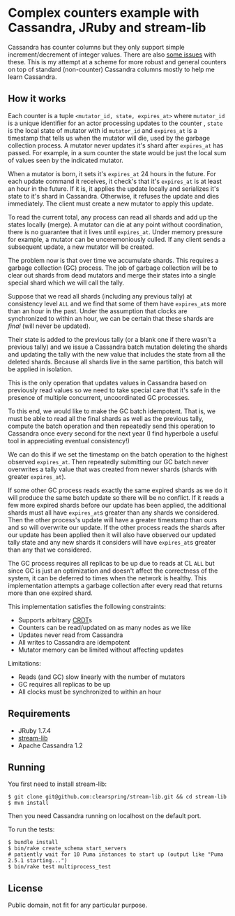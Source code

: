 Complex counters example with Cassandra, JRuby and stream-lib
=============================================================

Cassandra has counter columns but they only support simple increment/decrement of integer values. There are also
[some issues](http://wiki.apache.org/cassandra/Counters#Technical_limitations) with these. This is my attempt at a scheme
for more robust and general counters on top of standard (non-counter) Cassandra columns mostly to help me
learn Cassandra.

How it works
------------

Each counter is a tuple `<mutator_id, state, expires_at>` where `mutator_id` is a unique identifier for an actor
processing updates to the counter , `state` is the local state of mutator with id `mutator_id` and `expires_at` is a
timestamp that tells us when the mutator will die, used by the garbage collection process. A mutator never updates
it's shard after `expires_at` has passed. For example, in a sum counter the state would be just the local sum of
values seen by the indicated mutator.

When a mutator is born, it sets it's `expires_at` 24 hours in the future. For each update command it receives,
it check's that it's `expires_at` is at least an hour in the future. If it is, it applies the update locally and
serializes it's state to it's shard in Cassandra. Otherwise, it refuses the update and dies immediately. The client must
create a new mutator to apply this update.

To read the current total, any process can read all shards and add up the states locally (merge). A mutator can die
at any point without coordination, there is no guarantee that it lives until `expires_at`. Under memory pressure for
example, a mutator can be unceremoniously culled. If any client sends a subsequent update,
a new mutator will be created.

The problem now is that over time we accumulate shards. This requires a garbage collection (GC) process. The job of
garbage collection will be to clear out shards from dead mutators and merge their states into a single special shard
which we will call the tally.

Suppose that we read all shards (including any previous tally) at consistency level `ALL` and we
find that some of them have `expires_at`s more than an hour in the past. Under the assumption that clocks are
synchronized to within an hour, we can be certain that these shards are _final_ (will never be updated).

Their state is added to the previous tally (or a blank one if there wasn't a previous tally) and we issue a Cassandra
 batch mutation deleting the shards and updating the tally with the new value that includes the state from all the
 deleted shards. Because all shards live in the same partition, this batch will be applied in isolation.

This is the only operation that updates values in Cassandra based on previously read values so we need to take
special care that it's safe in the presence of multiple concurrent, uncoordinated GC processes.

To this end, we would like to make the GC batch idempotent. That is, we must be able to read all the final shards as
well as the previous tally, compute the batch operation and then repeatedly send this operation to Cassandra once
every second for the next year (I find hyperbole a useful tool in appreciating eventual consistency!)

We can do this if we set the timestamp on the batch operation to the highest observed `expires_at`. Then repeatedly
submitting our GC batch never overwrites a tally value that was created from newer shards (shards with greater
`expires_at`).

If some other GC process reads exactly the same expired shards as we do it will produce the same batch update so
there will be no conflict. If it reads a few more expired shards before our update has been applied,
the additional shards must all have `expires_at`s greater than any shards we considered. Then the other process's
update will have a greater timestamp than ours and so will overwrite our update. If the other process reads the
shards after our update has been applied then it will also have observed our updated tally state and any new shards
it considers will have `expires_at`s greater than any that we considered.

The GC process requires all replicas to be up due to reads at CL `ALL` but since GC is just an optimization and
doesn't affect the correctness of the system, it can be deferred to times when the network is healthy. This
implementation attempts a garbage collection after every read that returns more than one expired shard.

This implementation satisfies the following constraints:

* Supports arbitrary [CRDT](http://hal.upmc.fr/docs/00/55/55/88/PDF/techreport.pdf)s
* Counters can be read/updated on as many nodes as we like
* Updates never read from Cassandra
* All writes to Cassandra are idempotent
* Mutator memory can be limited without affecting updates

Limitations:

* Reads (and GC) slow linearly with the number of mutators
* GC requires all replicas to be up
* All clocks must be synchronized to within an hour

Requirements
------------

* JRuby 1.7.4
* [stream-lib](https://github.com/clearspring/stream-lib)
* Apache Cassandra 1.2

Running
-------

You first need to install stream-lib:

	$ git clone git@github.com:clearspring/stream-lib.git && cd stream-lib
	$ mvn install

Then you need Cassandra running on localhost on the default port.

To run the tests:

    $ bundle install
    $ bin/rake create_schema start_servers
    # patiently wait for 10 Puma instances to start up (output like "Puma 2.5.1 starting...")
    $ bin/rake test multiprocess_test

License
-------

Public domain, not fit for any particular purpose.



